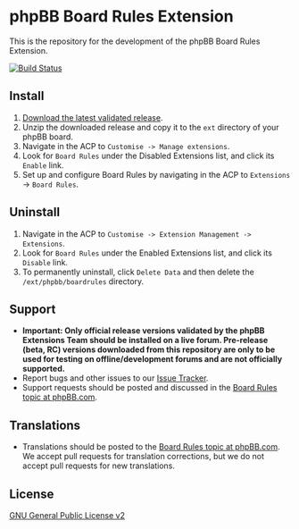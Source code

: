 # phpBB Board Rules Extension

This is the repository for the development of the phpBB Board Rules Extension.

[![Build Status](https://travis-ci.org/phpbb-extensions/boardrules.png)](https://travis-ci.org/phpbb-extensions/boardrules)

## Install

1. [Download the latest validated release](https://www.phpbb.com/customise/db/extension/boardrules/).
2. Unzip the downloaded release and copy it to the `ext` directory of your phpBB board.
3. Navigate in the ACP to `Customise -> Manage extensions`.
4. Look for `Board Rules` under the Disabled Extensions list, and click its `Enable` link.
5. Set up and configure Board Rules by navigating in the ACP to `Extensions` -> `Board Rules`.

## Uninstall

1. Navigate in the ACP to `Customise -> Extension Management -> Extensions`.
2. Look for `Board Rules` under the Enabled Extensions list, and click its `Disable` link.
3. To permanently uninstall, click `Delete Data` and then delete the `/ext/phpbb/boardrules` directory.

## Support

* **Important: Only official release versions validated by the phpBB Extensions Team should be installed on a live forum. Pre-release (beta, RC) versions downloaded from this repository are only to be used for testing on offline/development forums and are not officially supported.**
* Report bugs and other issues to our [Issue Tracker](https://github.com/phpbb-extensions/boardrules/issues).
* Support requests should be posted and discussed in the [Board Rules topic at phpBB.com](https://www.phpbb.com/customise/db/extension/boardrules/support).

## Translations

* Translations should be posted to the [Board Rules topic at phpBB.com](https://www.phpbb.com/customise/db/extension/boardrules/support/topic/130746). We accept pull requests for translation corrections, but we do not accept pull requests for new translations.

## License
[GNU General Public License v2](http://opensource.org/licenses/GPL-2.0)
